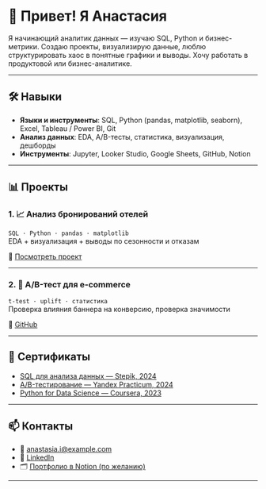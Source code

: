 # 👋 Привет! Я Анастасия

Я начинающий аналитик данных — изучаю SQL, Python и бизнес-метрики. Создаю проекты, визуализирую данные, люблю структурировать хаос в понятные графики и выводы. Хочу работать в продуктовой или бизнес-аналитике.

---

## 🛠 Навыки

- **Языки и инструменты**: SQL, Python (pandas, matplotlib, seaborn), Excel, Tableau / Power BI, Git
- **Анализ данных**: EDA, A/B-тесты, статистика, визуализация, дешборды
- **Инструменты**: Jupyter, Looker Studio, Google Sheets, GitHub, Notion

---

## 📊 Проекты

### 1. 📈 Анализ бронирований отелей  
`SQL · Python · pandas · matplotlib`  
EDA + визуализация + выводы по сезонности и отказам

🔗 [Посмотреть проект](https://github.com/anastasiadata/hotel-bookings-analysis)

---

### 2. 🧪 A/B-тест для e-commerce  
`t-test · uplift · статистика`  
Проверка влияния баннера на конверсию, проверка значимости

🔗 [GitHub](https://github.com/anastasiadata/ab-test-case)

---

## 🏅 Сертификаты

- [SQL для анализа данных — Stepik, 2024](https://stepik.org/cert/your-link)
- [A/B-тестирование — Yandex Practicum, 2024](https://praktikum.yandex.ru/certificate/your-link)
- [Python for Data Science — Coursera, 2023](https://coursera.org/verify/your-link)

---

## 📫 Контакты

- 📧 anastasia.i@example.com  
- 💼 [LinkedIn](https://linkedin.com/in/anastasiadata)  
- 🗂 [Портфолио в Notion (по желанию)](https://notion.so/...)

---

